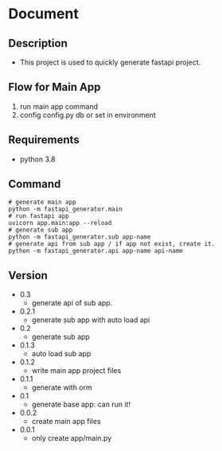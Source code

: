 # Document
## Description
- This project is used to quickly generate fastapi project.
## Flow for Main App
1. run main app command
2. config config.py db or set in environment
## Requirements
- python 3.8
## Command
    # generate main app
    python -m fastapi_generator.main
    # run fastapi app
    uvicorn app.main:app --reload
    # generate sub app
    python -m fastapi_generator.sub app-name
    # generate api from sub app / if app not exist, create it.
    python -m fastapi_generator.api app-name api-name 

    
    
## Version
- 0.3
    - generate api of sub app.
- 0.2.1
    - generate sub app with auto load api
- 0.2
    - generate sub app
- 0.1.3
    - auto load sub app
- 0.1.2
    - write main app project files
- 0.1.1
    - generate with orm
- 0.1
    - generate base app: can run it!
- 0.0.2 
    - create main app files 
- 0.0.1
    - only create app/main.py